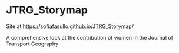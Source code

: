 # JTRG_Storymap
 
Site at https://sofiafasullo.github.io/JTRG_Storymap/

A comprehensive look at the contribution of women in the Journal of Transport Geography
